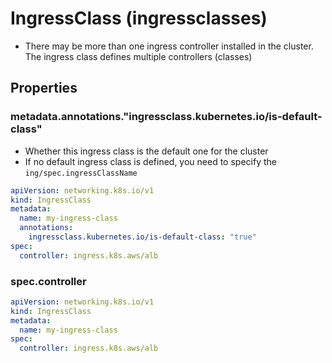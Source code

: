 # IngressClass (ingressclasses)

- There may be more than one ingress controller installed in the cluster. The ingress class defines multiple controllers (classes)

## Properties

### metadata.annotations."ingressclass.kubernetes.io/is-default-class"

- Whether this ingress class is the default one for the cluster
- If no default ingress class is defined, you need to specify the `ing/spec.ingressClassName`

```yaml
apiVersion: networking.k8s.io/v1
kind: IngressClass
metadata:
  name: my-ingress-class
  annotations:
    ingressclass.kubernetes.io/is-default-class: "true"
spec:
  controller: ingress.k8s.aws/alb
```

### spec.controller

```yaml
apiVersion: networking.k8s.io/v1
kind: IngressClass
metadata:
  name: my-ingress-class
spec:
  controller: ingress.k8s.aws/alb
```
